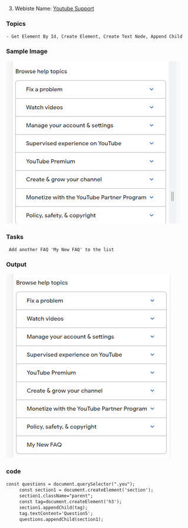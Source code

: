 3. Webiste Name: [Youtube Support](https://support.google.com/youtube/)

### Topics

    - Get Element By Id, Create Element, Create Text Node, Append Child

### Sample Image

![Sample One](./Pic4.png)

### Tasks

     Add another FAQ 'My New FAQ' to the list

### Output

![Output](./Pic5.png)

### code

    const questions = document.querySelector(".you");
         const section1 = document.createElement('section');
         section1.className="parent";
         const tag=document.createElement('h3');
         section1.appendChild(tag);
         tag.textContent='Question5';
         questions.appendChild(section1);
        
